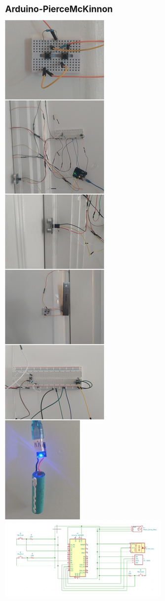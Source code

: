# Arduino-PierceMcKinnon

![](https://raw.githubusercontent.com/PierceMckinnon/Arduino-PierceMcKinnon/master/Door%20Lock/Images/Password.jpg)  
![](https://raw.githubusercontent.com/PierceMckinnon/Arduino-PierceMcKinnon/master/Door%20Lock/Images/All%20together.jpg)  
![](https://raw.githubusercontent.com/PierceMckinnon/Arduino-PierceMcKinnon/master/Door%20Lock/Images/Distance.jpg)  
![](https://raw.githubusercontent.com/PierceMckinnon/Arduino-PierceMcKinnon/master/Door%20Lock/Images/Lock_Password.jpg)  
![](https://raw.githubusercontent.com/PierceMckinnon/Arduino-PierceMcKinnon/master/Door%20Lock/Images/Main%20Control.jpg)  
![](https://raw.githubusercontent.com/PierceMckinnon/Arduino-PierceMcKinnon/master/Door%20Lock/Images/Power.jpg)  
![](https://raw.githubusercontent.com/PierceMckinnon/Arduino-PierceMcKinnon/master/Door%20Lock/Images/Schema.PNG)  
